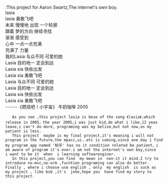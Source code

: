 :This project  for  Aaron Swartz,The internet's own boy.<br>
lasia  
lasia 勇敢飞吧 <br>
未来 慢慢地 出现 一个轮廓 <br>
跟着 梦的方向 继续寻找 <br>
渐渐 感受到 <br>
心中 一点一点充满 <br>
充满了 力量 <br>
我的Lasia 与众不同 可爱的她 <br>
Lasia 目的地一 定会到达 <br>
Lasia sia 快些出发 <br>
Lasia sia 勇敢飞吧 <br>
Lasia 与众不同 可爱的她 <br>
Lasia 目的地一 定会到达 <br>
Lasia sia 快些出发 <br>
Lasia sia 勇敢飞吧 <br>
                        ------《燃烧吧！小宇宙》 牛奶咖啡 2005
   
   
       As you see ,this project lasia is bese of the song 《lasia》,which release in 2005，the year 2005,i was just kid,do what i like,12 yeas
    leave,i can't do more, programing was my belive,but not now,as my patient is less.
       This project  maybe is my final project,it's meaning i will not program in the future,the mpacc,ui..etc is coming,since one day i find 
    my program app named '知乎' has no it condition related be patient，i am aware of program it's over.i am not the internet's own boy,since
    i want to be it  when  i learning softwarenginer.
       In this project,you can find  my mean in  non-it it mind.I try to introduce no-mvc,no-orm ,fucntion programing can also do better.
    Finally , where i choose use english , only  my english  is suck as  my project , like bsb ,it's  joke,hope you  have find my story to 
    this project.
